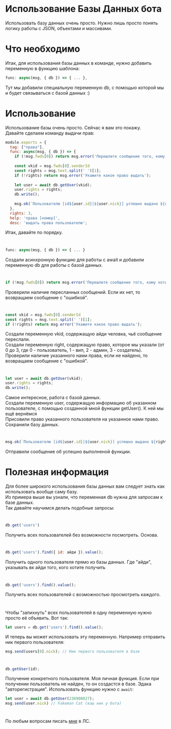 # Использование Базы Данных бота
Использовать базу данных очень просто. Нужно лишь просто понять логику работы с JSON, объектами и массивами.
# Что необходимо
Итак, для использования базы данных в команде, нужно добавить переменную в функцию шаблона:
```js
func: async(msg, { db }) => { ... },
```
Тут мы добавили специальную переменную db, с помощью которой мы и будет связываться с базой данных :)
# Использование
Использование базы очень просто. Сейчас я вам это покажу.<br>
Давайте сделаем команду выдачи прав:
```js
module.exports = {
  tag: ["права"],
  func: async(msg, { db }) => {
    if (!msg.fwds[0]) return msg.error('Перешлите сообщение того, кому хотите выдать права');
    
    const vkid = msg.fwds[0].senderId
    const rights = msg.text.split(' ')[1];
    if (!rights) return msg.error('Укажите какое право выдать');
    
    let user = await db.getUser(vkid);
    user.rights = rights;
    db.write();
    
    msg.ok(`Пользователю [id${user.id}|${user.nick}] успешно выдано ${rights} право`);
  },
  rights: 3,
  help: 'права [номер]',
  desc: 'выдать права пользователю';
 ```
 Итак, давайте по порядку.<br>
#
```js
func: async(msg, { db }) => { ... }
```
Создали асинхронную функцию для работы с await и добавили переменную db для работы с базой данных.
#
```js
if (!msg.fwds[0]) return msg.error('Перешлите сообщение того, кому хотите выдать права');
```
Проверили наличие пересланных сообщений. Если их нет, то возвращаем сообщение с "ошибкой".
#
```js
const vkid = msg.fwds[0].senderId
const rights = msg.text.split(' ')[1];
if (!rights) return msg.error('Укажите какое право выдать');
```
Создали переменную vkid, содержащую айди человка, чьё сообщение переслали.<br>
Создали переменную right, содержащую право, которое мы указали (от 0 до 3, где 0 - пользователь, 1 - вип, 2 - админ, 3 - создатель).<br>
Проверили наличие указанного нами права, если не найдено, то возвращаем сообщение с "ошибкой".
#
```js
let user = await db.getUser(vkid);
user.rights = rights;
db.write();
```
Самое интересное, работа с базой данных.<br>
Создали переменную user, содержащую информацию об указанном пользователе, с помощью созданной мной функции getUser(). К ней мы ещё вернёмся<br>
Присовили право указанного пользователя на указанное нами право.<br>
Сохранили базу данных.
#
```js
msg.ok(`Пользователю [id${user.id}|${user.nick}] успешно выдано ${rights} право`);
```
Отправили сообщение об успешно выполненой функции.
# Полезная информация
Для более широкого использования базы данных вам следует знать как использовать вообще саму базу.<br>
Из примера выше вы узнали, что переменная db нужна для запросам к базе данных.<br>
Так давайте научимся делать подобные запросы:
#
```js
db.get('users')
```
Получить всех пользователей без возможности посмотреть. Основа.
#
```js
db.get('users').find({ id: айди }).value();
```
Получить одного пользователя прямо из базы данных. Где "айди", указывать вк айди того, кого хотите получить
#
```js
db.get('users').find().value();
```
Получить всех пользователей с возможностью просмотреть каждого.
#
Чтобы "запихнуть" всех пользователей в одну переменную нужно просто её объявить. Вот так:
```js
let users = db.get('users').find().value();
```
И теперь вы может использовать эту переменную. Например отправить ник первого пользователя:
```js
msg.send(users[0].nick); // Ник первого пользователя в базе
```
#
```js
db.getUser(id);
```
Получение конкретного пользователя. Моя личная функция. Если при получении пользователь не найден, то он создастся в базе.
Эдака "авторегистрация". Использовать функцию нужно с ```await```:
```js
let user = await db.getUser(236908027);
msg.send(user.nick) // Fakeman Cat (ваш ник у бота)
```
#
По любым вопросам писать [мне](https://vk.com/fakeman.cat_fmc) в ЛС.
